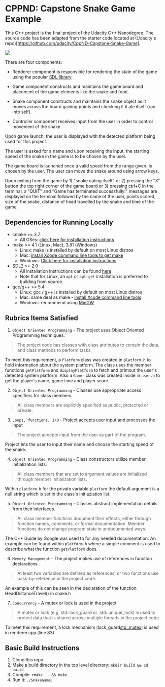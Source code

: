 # CPPND: Capstone Snake Game Example

This C++ project is the final project of the Udacity C++ Nanodegree.
The source code has been adapted from the starter code located at (Udacity's repo)[https://github.com/udacity/CppND-Capstone-Snake-Game].


<img src="snake_game.gif"/>

There are four components: 

- Renderer component is responsible for rendering the state of the game using the popular [SDL library](https://www.libsdl.org/)
				
- Game component constructs and maintains the game board and placement of the game elements like the snake and food.

- Snake component constructs and maintains the snake object as it moves across the board gaining points and checking if it ate itself (ran into self).

- Controller component receives input from the user in order to control movement of the snake.

Upon game launch, the user is displayed with the detected platform being used for this project.

The user is asked for a name and upon receiving the input, 
the starting speed of the snake in the game is to be chosen by the user. 

The game board is launched once a valid speed from the range given, is chosen by the user. The user can move the snake around using arrow keys.

Upon exiting from the game by 1) "snake eating itself" or 2) pressing the "X" button the top right corner of the game board 
or 3) pressing ctrl+C in the terminal, 
a "QUIT" and "Game has terminated successfully!" messages are displayed on the terminal followed by the name of the user, points scored, size of the snake, distance of head travelled by the snake and time of the game.



## Dependencies for Running Locally
* cmake >= 3.7
  * All OSes: [click here for installation instructions](https://cmake.org/install/)
* make >= 4.1 (Linux, Mac), 3.81 (Windows)
  * Linux: make is installed by default on most Linux distros
  * Mac: [install Xcode command line tools to get make](https://developer.apple.com/xcode/features/)
  * Windows: [Click here for installation instructions](http://gnuwin32.sourceforge.net/packages/make.htm)
* SDL2 >= 2.0
  * All installation instructions can be found [here](https://wiki.libsdl.org/Installation)
  * Note that for Linux, an `apt` or `apt-get` installation is preferred to building from source.
* gcc/g++ >= 5.4
  * Linux: gcc / g++ is installed by default on most Linux distros
  * Mac: same deal as make - [install Xcode command line tools](https://developer.apple.com/xcode/features/)
  * Windows: recommend using [MinGW](http://www.mingw.org/)

## Rubrics Items Satisfied
1. `Object Oriented Programming` - The project uses Object Oriented Programming techniques.`

> The project code has classes with class attributes to contain the data, and class methods to perform tasks.

To meet this requirement, a `Platform` class was created in `platform.h` to hold information about the system platform. The class uses the member functions `getPlatform` and `displayPlatform` to fetch and printout the user's detected system platform. Also a `Gamer` class was created inside in `user.h` to get the player's name, game time and player score.

2. `Object Oriented Programming` - Classes use appropriate access specifiers for class members.

> All class members are explicitly specified as public, protected or private.

3. `Loops, functions, I/O` - Project accepts user input and processes the input

> The project accepts input from the user as part of the program.

 Project lets the user to input their name and choose the starting speed of the snake.

4.  `Object Oriented Programming` - Class constructors utilize member initialization lists.

> All class members that are set to argument values are initialized through member initialization lists.

Within `platform.h` for the private variable `platform` the default argument is a null string which is set in the class's initiaziation list.

5. `Object Oriented Programming` - Classes abstract implementation details from their interfaces.

> All class member functions document their effects, either through function names, comments, or formal documentation. Member functions do not change program state in undocumented ways.

The C++ Guide by Google was used to for any needed documentation. An example can be found within `platform.h` where a simple comment is used to describe what the function `getPlatform` does. 

6. `Memory Management` - The project makes use of references in function declarations. 

> At least two variables are defined as references, or two functions use pass-by-reference in the project code.

An example of this can be seen in the declaration of the function HeadDistanceTravel() in snake.h

7. `Concurrency` - A mutex or lock is used in the project

> A mutex or lock (e.g. std::lock_guard or `std::unique_lock) is used to protect data that is shared across multiple threads in the project code.

To meet this requirement, a lock mechanism (lock_guard<std::mutex>) is used in renderer.cpp (line 83)



## Basic Build Instructions

1. Clone this repo.
2. Make a build directory in the top level directory: `mkdir build && cd build`
3. Compile: `cmake .. && make`
4. Run it: `./SnakeGame`.